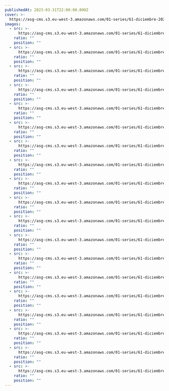 ```yaml
---
publishedAt: 2023-03-31T22:00:00.000Z
cover: >-
  https://asg-cms.s3.eu-west-3.amazonaws.com/01-series/61-diciembre-2022-fujifilm-color-200/13.webp
images:
  - src: >-
      https://asg-cms.s3.eu-west-3.amazonaws.com/01-series/61-diciembre-2022-fujifilm-color-200/01.webp
    ratio: ""
    position: ""
  - src: >-
      https://asg-cms.s3.eu-west-3.amazonaws.com/01-series/61-diciembre-2022-fujifilm-color-200/02.webp
    ratio: ""
    position: ""
  - src: >-
      https://asg-cms.s3.eu-west-3.amazonaws.com/01-series/61-diciembre-2022-fujifilm-color-200/03.webp
    ratio: ""
    position: ""
  - src: >-
      https://asg-cms.s3.eu-west-3.amazonaws.com/01-series/61-diciembre-2022-fujifilm-color-200/04.webp
    ratio: ""
    position: ""
  - src: >-
      https://asg-cms.s3.eu-west-3.amazonaws.com/01-series/61-diciembre-2022-fujifilm-color-200/05.webp
    ratio: ""
    position: ""
  - src: >-
      https://asg-cms.s3.eu-west-3.amazonaws.com/01-series/61-diciembre-2022-fujifilm-color-200/06.webp
    ratio: ""
    position: ""
  - src: >-
      https://asg-cms.s3.eu-west-3.amazonaws.com/01-series/61-diciembre-2022-fujifilm-color-200/07.webp
    ratio: ""
    position: ""
  - src: >-
      https://asg-cms.s3.eu-west-3.amazonaws.com/01-series/61-diciembre-2022-fujifilm-color-200/08.webp
    ratio: ""
    position: ""
  - src: >-
      https://asg-cms.s3.eu-west-3.amazonaws.com/01-series/61-diciembre-2022-fujifilm-color-200/09.webp
    ratio: ""
    position: ""
  - src: >-
      https://asg-cms.s3.eu-west-3.amazonaws.com/01-series/61-diciembre-2022-fujifilm-color-200/10.webp
    ratio: ""
    position: ""
  - src: >-
      https://asg-cms.s3.eu-west-3.amazonaws.com/01-series/61-diciembre-2022-fujifilm-color-200/11.webp
    ratio: ""
    position: ""
  - src: >-
      https://asg-cms.s3.eu-west-3.amazonaws.com/01-series/61-diciembre-2022-fujifilm-color-200/12.webp
    ratio: ""
    position: ""
  - src: >-
      https://asg-cms.s3.eu-west-3.amazonaws.com/01-series/61-diciembre-2022-fujifilm-color-200/13.webp
    ratio: ""
    position: ""
  - src: >-
      https://asg-cms.s3.eu-west-3.amazonaws.com/01-series/61-diciembre-2022-fujifilm-color-200/14.webp
    ratio: ""
    position: ""
  - src: >-
      https://asg-cms.s3.eu-west-3.amazonaws.com/01-series/61-diciembre-2022-fujifilm-color-200/15.webp
    ratio: ""
    position: ""
  - src: >-
      https://asg-cms.s3.eu-west-3.amazonaws.com/01-series/61-diciembre-2022-fujifilm-color-200/16.webp
    ratio: ""
    position: ""
  - src: >-
      https://asg-cms.s3.eu-west-3.amazonaws.com/01-series/61-diciembre-2022-fujifilm-color-200/17.webp
    ratio: ""
    position: ""
  - src: >-
      https://asg-cms.s3.eu-west-3.amazonaws.com/01-series/61-diciembre-2022-fujifilm-color-200/18.webp
    ratio: ""
    position: ""
  - src: >-
      https://asg-cms.s3.eu-west-3.amazonaws.com/01-series/61-diciembre-2022-fujifilm-color-200/19.webp
    ratio: ""
    position: ""
---
```

